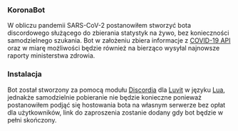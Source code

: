 ### KoronaBot
W obliczu pandemii SARS-CoV-2 postanowiłem stworzyć bota discordowego służącego do zbierania statystyk na żywo, bez konieczności samodzielnego szukania. Bot w założeniu zbiera informacje z [COVID-19 API](https://covid19api.com/) oraz w miarę możliwości będzie również na bierząco wysyłal najnowsze raporty ministerstwa zdrowia. 

### Instalacja
Bot został stworzony za pomocą modułu [Discordia](https://github.com/SinisterRectus/Discordia) dla [Luvit](https://luvit.io) w języku [Lua](https://lua.org), jednakże samodzielnie pobieranie nie będzie konieczne ponieważ postanowiłem podjąć się hostowania bota na własnym serwerze bez opłat dla użytkowników, link do zaproszenia zostanie dodany gdy bot będzie w pełni skończony. 
